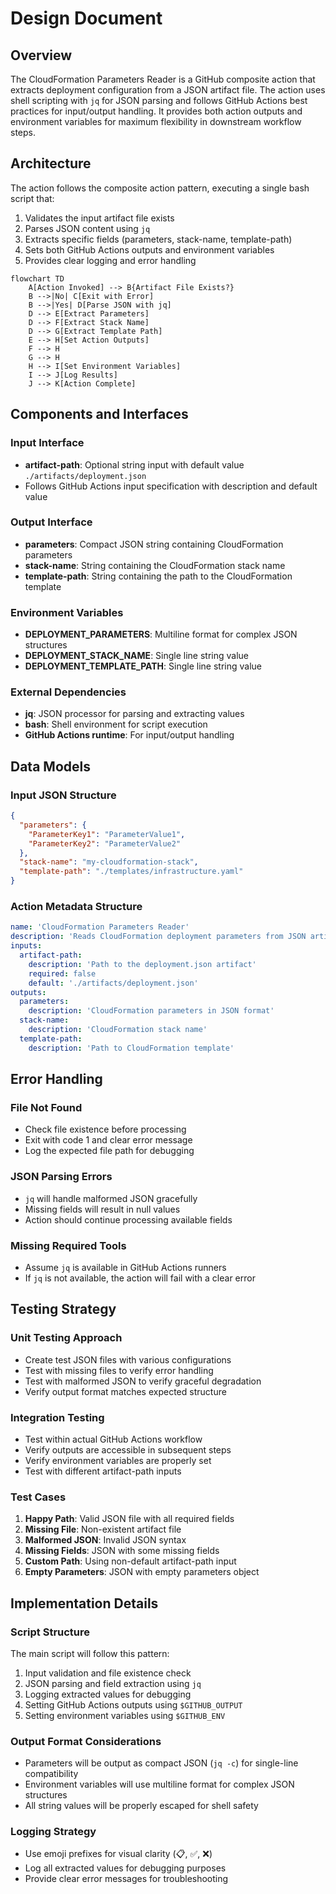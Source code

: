 # Design Document

## Overview

The CloudFormation Parameters Reader is a GitHub composite action that extracts deployment configuration from a JSON artifact file. The action uses shell scripting with `jq` for JSON parsing and follows GitHub Actions best practices for input/output handling. It provides both action outputs and environment variables for maximum flexibility in downstream workflow steps.

## Architecture

The action follows the composite action pattern, executing a single bash script that:
1. Validates the input artifact file exists
2. Parses JSON content using `jq`
3. Extracts specific fields (parameters, stack-name, template-path)
4. Sets both GitHub Actions outputs and environment variables
5. Provides clear logging and error handling

```mermaid
flowchart TD
    A[Action Invoked] --> B{Artifact File Exists?}
    B -->|No| C[Exit with Error]
    B -->|Yes| D[Parse JSON with jq]
    D --> E[Extract Parameters]
    D --> F[Extract Stack Name]
    D --> G[Extract Template Path]
    E --> H[Set Action Outputs]
    F --> H
    G --> H
    H --> I[Set Environment Variables]
    I --> J[Log Results]
    J --> K[Action Complete]
```

## Components and Interfaces

### Input Interface
- **artifact-path**: Optional string input with default value `./artifacts/deployment.json`
- Follows GitHub Actions input specification with description and default value

### Output Interface
- **parameters**: Compact JSON string containing CloudFormation parameters
- **stack-name**: String containing the CloudFormation stack name
- **template-path**: String containing the path to the CloudFormation template

### Environment Variables
- **DEPLOYMENT_PARAMETERS**: Multiline format for complex JSON structures
- **DEPLOYMENT_STACK_NAME**: Single line string value
- **DEPLOYMENT_TEMPLATE_PATH**: Single line string value

### External Dependencies
- **jq**: JSON processor for parsing and extracting values
- **bash**: Shell environment for script execution
- **GitHub Actions runtime**: For input/output handling

## Data Models

### Input JSON Structure
```json
{
  "parameters": {
    "ParameterKey1": "ParameterValue1",
    "ParameterKey2": "ParameterValue2"
  },
  "stack-name": "my-cloudformation-stack",
  "template-path": "./templates/infrastructure.yaml"
}
```

### Action Metadata Structure
```yaml
name: 'CloudFormation Parameters Reader'
description: 'Reads CloudFormation deployment parameters from JSON artifact'
inputs:
  artifact-path:
    description: 'Path to the deployment.json artifact'
    required: false
    default: './artifacts/deployment.json'
outputs:
  parameters:
    description: 'CloudFormation parameters in JSON format'
  stack-name:
    description: 'CloudFormation stack name'
  template-path:
    description: 'Path to CloudFormation template'
```

## Error Handling

### File Not Found
- Check file existence before processing
- Exit with code 1 and clear error message
- Log the expected file path for debugging

### JSON Parsing Errors
- `jq` will handle malformed JSON gracefully
- Missing fields will result in null values
- Action should continue processing available fields

### Missing Required Tools
- Assume `jq` is available in GitHub Actions runners
- If `jq` is not available, the action will fail with a clear error

## Testing Strategy

### Unit Testing Approach
- Create test JSON files with various configurations
- Test with missing files to verify error handling
- Test with malformed JSON to verify graceful degradation
- Verify output format matches expected structure

### Integration Testing
- Test within actual GitHub Actions workflow
- Verify outputs are accessible in subsequent steps
- Verify environment variables are properly set
- Test with different artifact-path inputs

### Test Cases
1. **Happy Path**: Valid JSON file with all required fields
2. **Missing File**: Non-existent artifact file
3. **Malformed JSON**: Invalid JSON syntax
4. **Missing Fields**: JSON with some missing fields
5. **Custom Path**: Using non-default artifact-path input
6. **Empty Parameters**: JSON with empty parameters object

## Implementation Details

### Script Structure
The main script will follow this pattern:
1. Input validation and file existence check
2. JSON parsing and field extraction using `jq`
3. Logging extracted values for debugging
4. Setting GitHub Actions outputs using `$GITHUB_OUTPUT`
5. Setting environment variables using `$GITHUB_ENV`

### Output Format Considerations
- Parameters will be output as compact JSON (`jq -c`) for single-line compatibility
- Environment variables will use multiline format for complex JSON structures
- All string values will be properly escaped for shell safety

### Logging Strategy
- Use emoji prefixes for visual clarity (📋, ✅, ❌)
- Log all extracted values for debugging purposes
- Provide clear error messages for troubleshooting